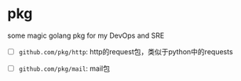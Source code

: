# pkg

some magic golang pkg for my DevOps and SRE 

- [ ] `github.com/pkg/http`: http的request包，类似于python中的requests
- [ ] `github.com/pkg/mail`: mail包


